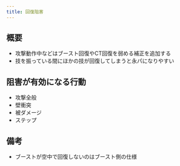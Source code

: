 ```yaml
---
title: 回復阻害
---
```


## 概要
* 攻撃動作中などはブースト回復やCT回復を弱める補正を追加する
* 技を振っている間にほかの技が回復してしまうと永パになりやすい

## 阻害が有効になる行動
* 攻撃全般
* 壁衝突
* 被ダメージ
* ステップ

## 備考
* ブーストが空中で回復しないのはブースト側の仕様